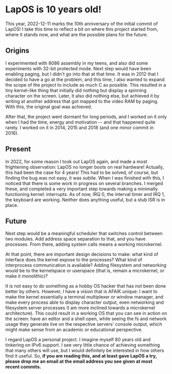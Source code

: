# LapOS is 10 years old!

This year, 2022-12-11 marks the 10th anniversary of the initial commit of
LapOS! I take this time to reflect a bit on where this project started
from, where it stands now, and what are the possible plans for the
future.

## Origins

I experimented with 8086 assembly in my teens, and also did some
experiments with 32-bit protected mode. Next step would have been
enabling paging, but I didn't go into that at that time. It was in
2012 that I decided to have a go at the problem, and this time, I
also wanted to expand the scope of the project to include as much C as
possible. This resulted in a tiny kernel-like thing that initially did
nothing but display a spinning character on the screen. Later, it also
did nothing else, but achieved it by writing at another address that
got mapped to the video RAM by paging. With this, the original goal
was achieved.

After that, the project went dormant for long periods, and I worked on
it only when I had the time, energy and motivation -- and that
happened quite rarely. I worked on it in 2014, 2015 and 2018 (and one
minor commit in 2016).

## Present

In 2022, for some reason I took out LapOS again, and made a most
frightening observation: LapOS no longer boots on real hardware!
Actually, this had been the case for 4 years! This had to be solved,
of course, but finding the bug was not easy, it was subtle. When I was
finished with this, I noticed that there is some work in progress on
several branches. I merged these, and completed a very important step
towards making a minimally functioning kernel: interrupts. As of now,
IRQ 0, the interval timer and IRQ 1, the keyboard are working. Neither
does anything useful, but a stub ISR is in place.

## Future

Next step would be a meaningful scheduler that switches control
between two modules. Add address space separation to that, and you
have processes. From there, adding system calls means a working
microkernel.

At that point, there are important design decisions to make: what kind
of interface does the kernel expose to the processes? What kind of
interprocess communication is available? Adding filesystem and
networking would be to the kernelspace or userspace (that is, remain a
microkernel, or make it monolithic)?

It is not easy to do something as a hobby OS hacker that has not been done
better by others. However, I have a vision that is AFAIK unique: I
want to make the kernel essentially a terminal multiplexer or
window manager, and make every process able to display character
output, even networking and filesystem server processes (I am more
inclined towards a microkernel architecture). This could result in a
working OS that you can see in action on the screen: have an editor
and a shell open, while seeing the fs and network usage they generate
live on the respective servers' console output, which might make sense
from an academic or educational perspective.

I regard LapOS a personal project. I imagine myself 80 years old and
tinkering on IPv6 support. I see very little chance of achieving
something that many others will use, but I would definitely be
interested in how others find it useful. So, **if you are reading this,
and at least gave LapOS a try, please drop me an email at the email
address you see given at most recent commits.**

